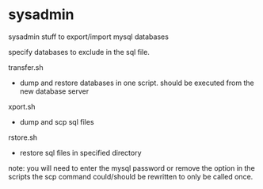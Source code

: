 # sysadmin
sysadmin stuff to export/import mysql databases

specify databases to exclude in the sql file.

transfer.sh
- dump and restore databases in one script. should be executed from the new database server

xport.sh
- dump and scp sql files

rstore.sh
- restore sql files in specified directory

note:
you will need to enter the mysql password or remove the option in the scripts
the scp command could/should be rewritten to only be called once.
